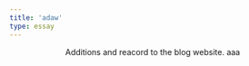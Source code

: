 ```yaml
---
title: 'adaw'
type: essay
---
```


<p align="center">Additions and reacord to the blog website.  aaa</p>
